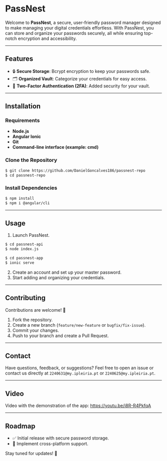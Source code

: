 # PassNest

Welcome to **PassNest**, a secure, user-friendly password manager designed to make managing your digital credentials effortless. With PassNest, you can store and organize your passwords securely, all while ensuring top-notch encryption and accessibility.

---

## Features

- 🔒 **Secure Storage**: Bcrypt encryption to keep your passwords safe.
- 🗂️ **Organized Vault**: Categorize your credentials for easy access.
- 🔐 **Two-Factor Authentication (2FA)**: Added security for your vault.

---

## Installation

### Requirements
- **Node.js**
- **Angular Ionic**
- **Git**
- **Command-line interface (example: cmd)**

### Clone the Repository
```bash
$ git clone https://github.com/DanielGoncalves186/passnest-repo
$ cd passnest-repo
```

### Install Dependencies
```bash
$ npm install
$ npm i @angular/cli
```

---

## Usage

1. Launch PassNest.
```bash
$ cd passnest-api
$ node index.js
```

```bash
$ cd passnest-app
$ ionic serve
```
2. Create an account and set up your master password.
3. Start adding and organizing your credentials.

---

## Contributing

Contributions are welcome! 🎉

1. Fork the repository.
2. Create a new branch (`feature/new-feature` or `bugfix/fix-issue`).
3. Commit your changes.
4. Push to your branch and create a Pull Request.

---

## Contact

Have questions, feedback, or suggestions? Feel free to open an issue or contact us directly at `2240631@my.ipleiria.pt` or `2240625@my.ipleiria.pt`.

---

## Video

Video with the demonstration of the app: https://youtu.be/i8R-R4PkfqA

---

## Roadmap

- ✅ Initial release with secure password storage.
- 🔄 Implement cross-platform support.

Stay tuned for updates! 🚀